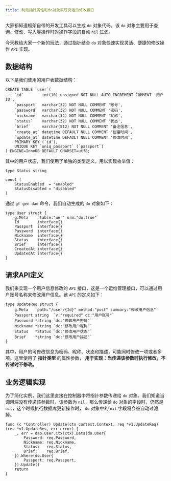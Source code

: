 ```yaml
---
title: 利用指针属性和do对象实现灵活的修改接口
---
```


大家都知道框架自带的开发工具可以生成 `do` 对象代码，该 `do` 对象主要用于查询、修改、写入等操作时对操作字段的自动 `nil` 过滤。

今天教给大家一个新的玩法，通过指针结合 `do` 对象快速实现灵活、便捷的修改操作 `API` 实现。

## 数据结构

以下是我们使用的用户表数据结构：

```
CREATE TABLE `user`(
    `id`        int(10) unsigned NOT NULL AUTO_INCREMENT COMMENT '用户ID',
    `passport`  varchar(32) NOT NULL COMMENT '账号',
    `password`  varchar(32) NOT NULL COMMENT '密码',
    `nickname`  varchar(32) NOT NULL COMMENT '昵称',
    `status`    varchar(32) NOT NULL COMMENT '状态',
    `brief`     varchar(512) NOT NULL COMMENT '备注信息',
    `create_at` datetime DEFAULT NULL COMMENT '创建时间',
    `update_at` datetime DEFAULT NULL COMMENT '修改时间',
    PRIMARY KEY (`id`),
    UNIQUE KEY `uniq_passport` (`passport`)
) ENGINE=InnoDB DEFAULT CHARSET=utf8;
```

其中的用户状态，我们使用了单独的类型定义，用以实现枚举值：

```
type Status string

const (
	StatusEnabled  = "enabled"
	StatusDisabled = "disabled"
)
```

通过 `gf gen dao` 命令，我们自动生成的 `do` 对象如下：

```
type User struct {
	g.Meta    `table:"uer" orm:"do:true"`
	Id        interface{}
	Passport  interface{}
	Password  interface{}
	Nickname  interface{}
	Status    interface{}
	Brief     interface{}
	CreatedAt interface{}
	UpdatedAt interface{}
}
```

## 请求API定义

我们来实现一个用户信息修改的 `API` 接口，这是一个运维管理接口，可以通过用户账号名称来修改用户信息。该 `API` 的定义如下：

```
type UpdateReq struct {
	g.Meta   `path:"/user/{Id}" method:"post" summary:"修改用户信息"`
	Passport string  `v:"required" dc:"用户账号"`
	Password *string `dc:"修改用户密码"`
	Nickname *string `dc:"修改用户昵称"`
	Status   *Status `dc:"修改用户状态"`
	Brief    *string `dc:"修改用户描述"`
}
```

其中，用户的可修改信息为密码、昵称、状态和描述，可能同时修改一项或者多项。这里使用了 **指针类型** 的属性参数， **用于实现：当传递该参数时执行修改，不传递时不修改。**

## 业务逻辑实现

为了简化实例，我们这里直接在控制器中将指针参数传递给 `do` 对象。我们知道当调用端没有传递该参数时，该参数为 `nil`，那么传递给 `do` 对象的字段时，仍然是 `nil`，这个时候执行数据库更新操作时， `do` 对象中的 `nil` 字段将会被自动过滤掉。

```
func (c *Controller) Update(ctx context.Context, req *v1.UpdateReq) (res *v1.UpdateRes, err error) {
	_, err = dao.User.Ctx(ctx).Data(do.User{
		Password: req.Password,
		Nickname: req.Nickname,
		Status:   req.Status,
		Brief:    req.Brief,
	}).Where(do.User{
		Passport: req.Passport,
	}).Update()
	return
}
```